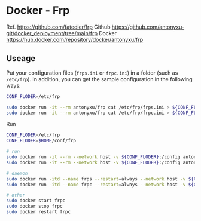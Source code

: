 # Docker - Frp

Ref. https://github.com/fatedier/frp
Github https://github.com/antonyxu-git/docker_deployment/tree/main/frp
Docker https://hub.docker.com/repository/docker/antonyxu/frp

## Useage

Put your configuration files (`frps.ini` or `frpc.ini`) in a folder (such as `/etc/frp`).
In addition, you can get the sample configuration in the following ways:

```bash
CONF_FLODER=/etc/frp

sudo docker run -it --rm antonyxu/frp cat /etc/frp/frps.ini > ${CONF_FLODER}/frps.ini
sudo docker run -it --rm antonyxu/frp cat /etc/frp/frpc.ini > ${CONF_FLODER}/frpc.ini
```

Run
```bash
CONF_FLODER=/etc/frp
CONF_FLODER=$HOME/conf/frp

# run
sudo docker run -it --rm --network host -v ${CONF_FLODER}:/config antonyxu/frp frps
sudo docker run -it --rm --network host -v ${CONF_FLODER}:/config antonyxu/frp frpc

# daemon
sudo docker run -itd --name frps --restart=always --network host -v ${CONF_FLODER}:/config antonyxu/frp frps
sudo docker run -itd --name frpc --restart=always --network host -v ${CONF_FLODER}:/config antonyxu/frp frpc

# other
sudo docker start frpc
sudo docker stop frpc
sudo docker restart frpc
```
